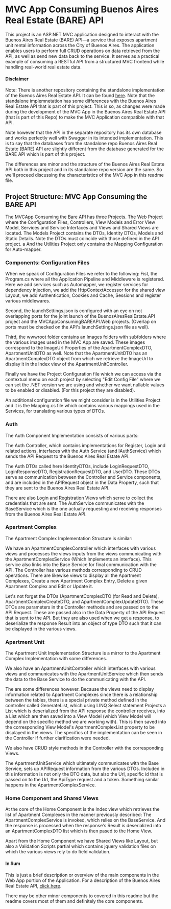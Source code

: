 # MVC App Consuming Buenos Aires Real Estate (BARE) API

This project is an ASP.NET MVC application designed to interact with the Buenos Aires Real Estate (BARE) API—a service that exposes apartment unit rental information across the City of Buenos Aires. The application enables users to perform full CRUD operations on data retrieved from the API, as well as send new data back to the service. It serves as a practical example of consuming a RESTful API from a structured MVC frontend while handling real-world real estate data.

#### Disclaimer

Note: There is another repository containing the standalone implementation of the Buenos Aires Real Estate API. It can be found [here](https://github.com/tigerbluejay/Buenos-Aires-Real-Estate-API). Note that the standalone implemnetation has some differences with the Buenos Aires Real Estate API that is part of this project. This is so, as changes were made during the development of the MVC App in the Buenos Aires Real Estate API (that is part of this Repo) to make the MVC Application compatible with that API. 

Note however that the API in the separate repository has its own database and works perfectly well with Swagger in its intended implementation.
This is to say that the databases from the standalone repo Buenos Aires Real Estate (BARE) API are slightly different from the database generated for the BARE API which is part of this project.

The differences are minor and the structure of the Buenos Aires Real Estate API both in this project and in its standalone repo version are the same. So we'll proceed discussing the characteristics of the MVC App in this readme file.



## Project Structure: MVC App Consuming the BARE API

The MVCApp Consuming the Bare API has three Projects. The Web Project where the Configuration Files, Controllers, View Models and Error View Model, Services and Service Interfaces and Views and Shared Views are located. The Models Project contains the DTOs, Identity DTOs, Models and Static Details. Note the DTOs must coincide with those defined in the API project. a And the Utilities Project only contains the Mapping Configuration for Auto-mapper.


### Components: Configuration Files

When we speak of Configuration Files we refer to the following: Fist, the Program.cs where all the Application Pipeline and Middleware is registered. Here we add services such as Automapper, we register services for dependency injection, we add the HttpContextAccessor for the shared view Layout, we add Authentication, Cookies and Cache, Sessions and register various middlewares.

Second, the launchSettings.json is configured with an eye on not overlapping ports for the joint launch of the BuenosAiresRealEstate.API project and the MVCAppConsumingBAREAPI.Web projects. (Overlap on ports must be checked on the API's launchSettings.json file as well).

Third, the wwwroot folder contains an Images folders with subfolders where the various images used in the MVC App are saved. These images correspond to the ImageUrl Properties of the ApartmentComplexDTO, ApartmentUnitDTO as well. Note that the ApartmentUnitDTO has an ApartmentComplexDTO object from which we retrieve the ImageUrl to display it in the Index view of the ApartmentUnitController.

Finally we have the Project Configuration file which we can access via the contextual menu on each project by selecting "Edit Config File" where we can set the .NET version we are using and whether we want nullable values to be enabled or disabled. (For this project they are disabled).

An additional configuration file we might consider is in the Utilities Project and it is the Mapping.cs file which contains various mappings used in the Services, for translating various types of DTOs.


### Auth

The Auth Component Implementation consists of various parts:

The Auth Controller, which contains implementations for Register, Login and related actions, interfaces with the Auth Service (and IAuthService) which sends the API Request to the Buenos Aires Real Estate API. 

The Auth DTOs called here IdentityDTOs, include LoginRequestDTO, LoginResponseDTO, RegistrationRequestDTO, and UserDTO. These DTOs serve as communication between the Controller and Service components, and are included in the APIRequest object in the Data Property, such that they are sent to the Buenos Aires Real Estate API. 

There are also Login and Registration Views which serve to collect the credentials that are sent. The AuthService communicates with the BaseService which is the one actually requesting and receiving responses from the Buenos Aires Real Estate API.


### Apartment Complex

The Apartment Complex Implementation Structure is similar:

We have an ApartmentComplexController which interfaces with various views and processes the views inputs from the views communicating with the ApartmentComplexService (Which Implements an interface). This service also links into the Base Service for final communication with the API.
The Controller has various methods corresponding to CRUD operations. There are likewise views to display all the Apartment Complexes, Create a new Apartment Complex Entry, Delete a given Apartment Complex and Edit or Update it.

Let's not forget the DTOs (ApartmentComplexDTO (for Read and Delete), ApartmentComplexCreateDTO, and ApartmentComplexUpdateDTO). These DTOs
are parameters in the Controller methods and are passed on to the API Request. These are passed also in the Data Property of the API Request that is sent to the API. But they are also used when we get a response, to deserialize the response Result into an object of type DTO such that it can be displayed in the various views.


### Apartment Unit

The Apartment Unit Implementation Structure is a mirror to the Apartment Complex Implementation with some differences.

We also have an ApartmentUnitController which interfaces with various views and communicates with the ApartmentUnitService which then sends the data to the Base Service to do the communicating with the API.

The are some differences however. Because the views need to display information related to Apartment Complexes since there is a relationship between the tables, there is a special private method defined in the controller called GenerateList, which using LINQ Select statement Projects a List<ApartmentComplexDTO> which is deserialized from the API response the controller receives, into a List<SelectListItems> which are then saved into a View Model (which View Model will depend on the specific method we are working with). This is then saved into the corresponding View Model's ApartmentComplexList property to be displayed in the views. The specifics of the implementation can be seen in the Controller if further clarification were needed.

We also have CRUD style methods in the Controller with the corresponding Views.

The ApartmentUnitService which ultimately communicates with the Base Service, sets up APIRequest information from the various DTOs. Included in this information is not only the DTO data, but also the Url, specific id that is passed on to the Url, the ApiType request and a token. Something similar happens in the ApartmentComplexService.


### Home Component and Shared Views

At the core of the Home Component is the Index view which retrieves the list of Apartment Complexes in the manner previously described: The ApartmentComplexService is invoked, which relies on the BaseService. And the response is processed when the response's Result is deserialized into an ApartmentComplexDTO list which is then pased to the Home View.

Apart from the Home Component we have Shared Views like Layout, but also a Validation Scripts partial which contains jquery validation files on which the various views rely to do field validation.

#### In Sum

This is just a brief description or overview of the main components in the Web App portion of the Application. For a description of the Buenos Aires Real Estate API, [click here](https://github.com/tigerbluejay/Buenos-Aires-Real-Estate-API). 

There may be other minor components to covered in this readme but the readme covers most of them and definitely the core components.

